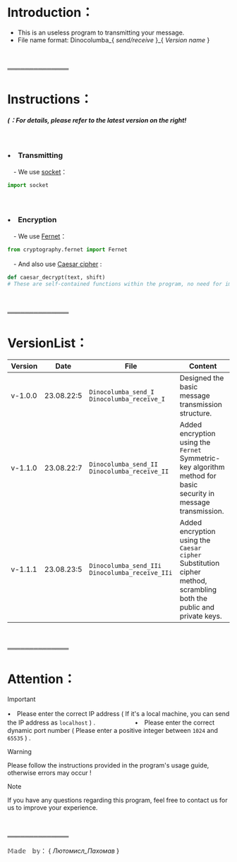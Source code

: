 　

# Introduction：

- This is an useless program to transmitting your message.
- File name format:    Dinocolumba_{ _send/receive_ }_{ _Version name_ }

　

══════════════

# Instructions：

***(：For details, please refer to the latest version on the right!***

　
### •　Transmitting

 　- We use [socket](https://docs.python.org/3/howto/sockets.html)：
 ```python
import socket
 ```

　
### •　Encryption

 　- We use [Fernet](https://cryptography.io/en/latest/fernet/)：
 ```python
from cryptography.fernet import Fernet
 ```

 　- And also use [Caesar cipher](https://en.wikipedia.org/wiki/Caesar_cipher) :
 ```python
def caesar_decrypt(text, shift)
# These are self-contained functions within the program, no need for imports.
 ```

　

══════════════

# VersionList：

| Version | Date | File | Content |
| --- | --- | --- | --- |
| v-1.0.0 | 23.08.22:5 | `Dinocolumba_send_I` `Dinocolumba_receive_I` | Designed the basic message transmission structure. |
| v-1.1.0 | 23.08.22:7 | `Dinocolumba_send_II` `Dinocolumba_receive_II` | Added encryption using the `Fernet` Symmetric-key algorithm method for basic security in message transmission. |
| v-1.1.1 | 23.08.23:5 | `Dinocolumba_send_IIi` `Dinocolumba_receive_IIi` | Added encryption using the `Caesar cipher` Substitution cipher method, scrambling both the public and private keys. |

　

══════════════

# Attention：

> [!IMPORTANT]
> •　Please enter the correct IP address ( If it's a local machine, you can send the IP address as `localhost` ) .　 　 　 　 　
> •　Please enter the correct dynamic port number ( Please enter a positive integer between `1024` and `65535` ) .

> [!WARNING]
> Please follow the instructions provided in the program's usage guide, otherwise errors may occur !

> [!NOTE]
> If you have any questions regarding this program, feel free to contact us for us to improve your experience.

　

══════════════

𝕄𝕒𝕕𝕖　𝕓𝕪： { _Лютомисл_Пахомав_ }

